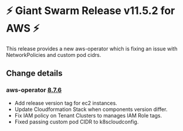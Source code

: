 # :zap: Giant Swarm Release v11.5.2 for AWS :zap:

This release provides a new aws-operator which is fixing an issue with NetworkPolicies and custom pod cidrs.

## Change details

### aws-operator [8.7.6](https://github.com/giantswarm/aws-operator/releases/tag/v8.7.6)
- Add release version tag for ec2 instances.
- Update Cloudformation Stack when components version differ.
- Fix IAM policy on Tenant Clusters to manages IAM Role tags.
- Fixed passing custom pod CIDR to k8scloudconfig.
